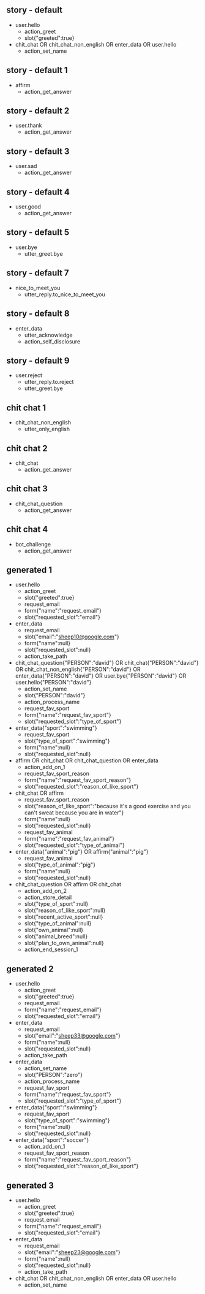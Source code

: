 ## story - default
* user.hello
  - action_greet
  - slot{"greeted":true}
* chit_chat OR chit_chat_non_english OR enter_data OR user.hello
  - action_set_name


## story - default 1
* affirm
  - action_get_answer

## story - default 2
* user.thank
  - action_get_answer

## story - default 3
* user.sad
  - action_get_answer

## story - default 4
* user.good
  - action_get_answer

## story - default 5
* user.bye  
  - utter_greet.bye

## story - default 7
* nice_to_meet_you
  - utter_reply.to_nice_to_meet_you

## story - default 8
* enter_data
  - utter_acknowledge
  - action_self_disclosure

## story - default 9
* user.reject
  - utter_reply.to.reject
  - utter_greet.bye



## chit chat 1
* chit_chat_non_english
  - utter_only_english
    
## chit chat 2
* chit_chat
  - action_get_answer

## chit chat 3
* chit_chat_question
  - action_get_answer

## chit chat 4
* bot_challenge
  - action_get_answer




## generated 1
* user.hello
  - action_greet
  - slot{"greeted":true}
  - request_email
  - form{"name":"request_email"}
  - slot{"requested_slot":"email"}
* enter_data
  - request_email
  - slot{"email":"sheep10@google.com"}
  - form{"name":null}
  - slot{"requested_slot":null}
  - action_take_path
* chit_chat_question{"PERSON":"david"} OR chit_chat{"PERSON":"david"} OR chit_chat_non_english{"PERSON":"david"} OR enter_data{"PERSON":"david"} OR user.bye{"PERSON":"david"} OR user.hello{"PERSON":"david"}
  - action_set_name
  - slot{"PERSON":"david"}
  - action_process_name
  - request_fav_sport
  - form{"name":"request_fav_sport"}
  - slot{"requested_slot":"type_of_sport"}
* enter_data{"sport":"swimming"}
  - request_fav_sport
  - slot{"type_of_sport":"swimming"}
  - form{"name":null}
  - slot{"requested_slot":null}
* affirm OR chit_chat OR chit_chat_question OR enter_data
  - action_add_on_1
  - request_fav_sport_reason
  - form{"name":"request_fav_sport_reason"}
  - slot{"requested_slot":"reason_of_like_sport"}
* chit_chat OR affirm
  - request_fav_sport_reason
  - slot{"reason_of_like_sport":"because it's a good exercise and you can't sweat because you are in water"}
  - form{"name":null}
  - slot{"requested_slot":null}
  - request_fav_animal
  - form{"name":"request_fav_animal"}
  - slot{"requested_slot":"type_of_animal"}
* enter_data{"animal":"pig"} OR affirm{"animal":"pig"}
  - request_fav_animal
  - slot{"type_of_animal":"pig"}
  - form{"name":null}
  - slot{"requested_slot":null}
* chit_chat_question OR affirm OR chit_chat
  - action_add_on_2
  - action_store_detail
  - slot{"type_of_sport":null}
  - slot{"reason_of_like_sport":null}
  - slot{"recent_active_sport":null}
  - slot{"type_of_animal":null}
  - slot{"own_animal":null}
  - slot{"animal_breed":null}
  - slot{"plan_to_own_animal":null}
  - action_end_session_1


## generated 2
* user.hello
  - action_greet
  - slot{"greeted":true}
  - request_email
  - form{"name":"request_email"}
  - slot{"requested_slot":"email"}
* enter_data
  - request_email
  - slot{"email":"sheep33@google.com"}
  - form{"name":null}
  - slot{"requested_slot":null}
  - action_take_path
* enter_data
  - action_set_name
  - slot{"PERSON":"zero"}
  - action_process_name
  - request_fav_sport
  - form{"name":"request_fav_sport"}
  - slot{"requested_slot":"type_of_sport"}
* enter_data{"sport":"swimming"}
  - request_fav_sport
  - slot{"type_of_sport":"swimming"}
  - form{"name":null}
  - slot{"requested_slot":null}
* enter_data{"sport":"soccer"}
  - action_add_on_1
  - request_fav_sport_reason
  - form{"name":"request_fav_sport_reason"}
  - slot{"requested_slot":"reason_of_like_sport"}



## generated 3
* user.hello
    - action_greet
    - slot{"greeted":true}
    - request_email
    - form{"name":"request_email"}
    - slot{"requested_slot":"email"}
* enter_data
    - request_email
    - slot{"email":"sheep23@google.com"}
    - form{"name":null}
    - slot{"requested_slot":null}
    - action_take_path
* chit_chat OR chit_chat_non_english OR enter_data OR user.hello
    - action_set_name
